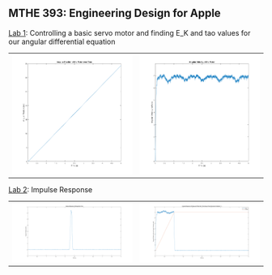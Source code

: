 ## MTHE 393: Engineering Design for Apple

[Lab 1](Lab1/): Controlling a basic servo motor and finding E_K and tao values for our angular differential equation

<table>
  <tr>
    <td><img src="Lab1/lab1_group2/AngularPosition.png" alt="Angular Position Graph" style="max-width: 100%; height: auto;"></td>
    <td><img src="Lab1/lab1_group2/AngularVelocityofMotor.png" alt="Angular Velocity Graph" style="max-width: 100%; height: auto;"></td>
  </tr>
</table>

[Lab 2](Lab2/): Impulse Response

<table>
  <tr>
    <td><img src="Lab2/Figures/real_omega_impulse.png" alt="Real Omega Impulse Response" style="max-width: 100%; height: auto;"></td>
    <td><img src="Lab2/Figures/pulse_gen_epsilon1.png" alt="Pulse Gen Epsilon 1" style="max-width: 100%; height: auto;"></td>
  </tr>
</table>

